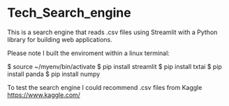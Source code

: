 # Tech_Search_engine
This is a search engine that reads .csv files using Streamlit with a Python library for building web applications. 

Please note I built the enviroment within a linux terminal:

$ source ~/myenv/bin/activate
$ pip install streamlit
$ pip install txtai
$ pip install panda
$ pip install numpy


To test the search engine I could recommend .csv files from Kaggle 
https://www.kaggle.com/


